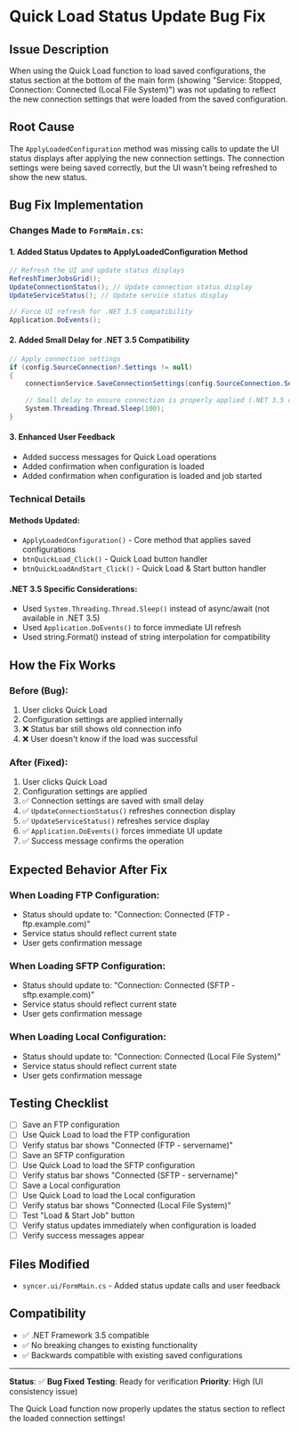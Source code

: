 # Quick Load Status Update Bug Fix

## Issue Description
When using the Quick Load function to load saved configurations, the status section at the bottom of the main form (showing "Service: Stopped, Connection: Connected (Local File System)") was not updating to reflect the new connection settings that were loaded from the saved configuration.

## Root Cause
The `ApplyLoadedConfiguration` method was missing calls to update the UI status displays after applying the new connection settings. The connection settings were being saved correctly, but the UI wasn't being refreshed to show the new status.

## Bug Fix Implementation

### Changes Made to `FormMain.cs`:

#### 1. Added Status Updates to ApplyLoadedConfiguration Method
```csharp
// Refresh the UI and update status displays
RefreshTimerJobsGrid();
UpdateConnectionStatus(); // Update connection status display
UpdateServiceStatus(); // Update service status display

// Force UI refresh for .NET 3.5 compatibility
Application.DoEvents();
```

#### 2. Added Small Delay for .NET 3.5 Compatibility
```csharp
// Apply connection settings
if (config.SourceConnection?.Settings != null)
{
    connectionService.SaveConnectionSettings(config.SourceConnection.Settings);
    
    // Small delay to ensure connection is properly applied (.NET 3.5 compatibility)
    System.Threading.Thread.Sleep(100);
}
```

#### 3. Enhanced User Feedback
- Added success messages for Quick Load operations
- Added confirmation when configuration is loaded
- Added confirmation when configuration is loaded and job started

### Technical Details

#### Methods Updated:
- `ApplyLoadedConfiguration()` - Core method that applies saved configurations
- `btnQuickLoad_Click()` - Quick Load button handler
- `btnQuickLoadAndStart_Click()` - Quick Load & Start button handler

#### .NET 3.5 Specific Considerations:
- Used `System.Threading.Thread.Sleep()` instead of async/await (not available in .NET 3.5)
- Used `Application.DoEvents()` to force immediate UI refresh
- Used string.Format() instead of string interpolation for compatibility

## How the Fix Works

### Before (Bug):
1. User clicks Quick Load
2. Configuration settings are applied internally
3. ❌ Status bar still shows old connection info
4. ❌ User doesn't know if the load was successful

### After (Fixed):
1. User clicks Quick Load
2. Configuration settings are applied
3. ✅ Connection settings are saved with small delay
4. ✅ `UpdateConnectionStatus()` refreshes connection display
5. ✅ `UpdateServiceStatus()` refreshes service display
6. ✅ `Application.DoEvents()` forces immediate UI update
7. ✅ Success message confirms the operation

## Expected Behavior After Fix

### When Loading FTP Configuration:
- Status should update to: "Connection: Connected (FTP - ftp.example.com)"
- Service status should reflect current state
- User gets confirmation message

### When Loading SFTP Configuration:
- Status should update to: "Connection: Connected (SFTP - sftp.example.com)"
- Service status should reflect current state
- User gets confirmation message

### When Loading Local Configuration:
- Status should update to: "Connection: Connected (Local File System)"
- Service status should reflect current state
- User gets confirmation message

## Testing Checklist

- [ ] Save an FTP configuration
- [ ] Use Quick Load to load the FTP configuration
- [ ] Verify status bar shows "Connected (FTP - servername)"
- [ ] Save an SFTP configuration  
- [ ] Use Quick Load to load the SFTP configuration
- [ ] Verify status bar shows "Connected (SFTP - servername)"
- [ ] Save a Local configuration
- [ ] Use Quick Load to load the Local configuration
- [ ] Verify status bar shows "Connected (Local File System)"
- [ ] Test "Load & Start Job" button
- [ ] Verify status updates immediately when configuration is loaded
- [ ] Verify success messages appear

## Files Modified
- `syncer.ui/FormMain.cs` - Added status update calls and user feedback

## Compatibility
- ✅ .NET Framework 3.5 compatible
- ✅ No breaking changes to existing functionality
- ✅ Backwards compatible with existing saved configurations

---

**Status**: ✅ **Bug Fixed**
**Testing**: Ready for verification
**Priority**: High (UI consistency issue)

The Quick Load function now properly updates the status section to reflect the loaded connection settings!
